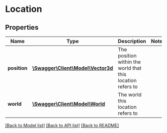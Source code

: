 # Location

## Properties
Name | Type | Description | Notes
------------ | ------------- | ------------- | -------------
**position** | [**\Swagger\Client\Model\Vector3d**](Vector3d.md) | The position within the world that this location refers to | 
**world** | [**\Swagger\Client\Model\World**](World.md) | The world this location refers to | 

[[Back to Model list]](../README.md#documentation-for-models) [[Back to API list]](../README.md#documentation-for-api-endpoints) [[Back to README]](../README.md)


